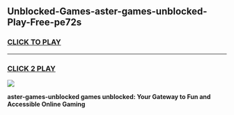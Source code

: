 
## Unblocked-Games-aster-games-unblocked-Play-Free-pe72s
<h3>
<a href="https://premium76.site?title=aster-games-unblocked&ref=10A">CLICK TO PLAY</a></h3>
<hr>

<h3>
<a href="https://premium76.site?title=aster-games-unblocked&ref=10A">CLICK 2 PLAY</a>
  
</h3>

<a href="https://premium76.site?title=aster-games-unblocked&ref=10A"><img src="https://clearcache.store/games.png"></a>


**aster-games-unblocked games unblocked: Your Gateway to Fun and Accessible Online Gaming**
